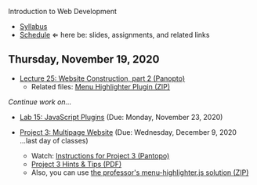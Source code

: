 Introduction to Web Development

- [Syllabus](syllabus.md)
- [Schedule](schedule.md)   &lArr; here be: slides, assignments, and related links

## Thursday, November 19, 2020

- [Lecture 25: Website Construction, part 2 (Panopto)](https://rochester.hosted.panopto.com/Panopto/Pages/Viewer.aspx?id=5259149a-05d3-4bc9-94f0-ac74014f46e4)
  - Related files: [Menu Highlighter Plugin (ZIP)](25-website-construction2/menu-highlighter_demo.zip)

*Continue work on...*

- [Lab 15: JavaScript Plugins](lab15-javascript-plugins/instructions.md) (Due: Monday, November 23, 2020)

- [Project 3: Multipage Website](project03-multipage-website/instructions.md) (Due: Wednesday, December 9, 2020 ...last day of classes)
  - Watch: [Instructions for Project 3 (Pantopo)](https://rochester.hosted.panopto.com/Panopto/Pages/Viewer.aspx?id=c5a03407-f8e7-48aa-b1bd-ac6700df1386)
  - [Project 3 Hints & Tips (PDF)](20-project3/project3-structure.pdf)
  - Also, you can use [the professor's menu-highlighter.js solution (ZIP)](media/menu-highlighter.zip)

